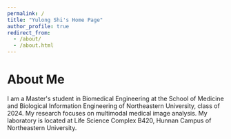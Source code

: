 ```yaml
---
permalink: /
title: "Yulong Shi's Home Page"
author_profile: true
redirect_from: 
  - /about/
  - /about.html 
---
```


# About Me

I am a Master's student in Biomedical Engineering at the School of Medicine and Biological Information Engineering of Northeastern University, class of 2024. My research focuses on multimodal medical image analysis. My laboratory is located at Life Science Complex B420, Hunnan Campus of Northeastern University.

